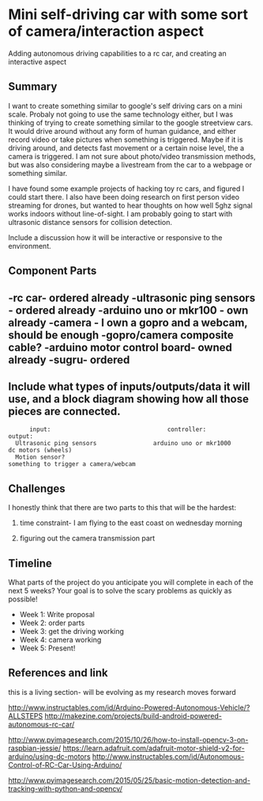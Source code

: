 # Mini self-driving car with some sort of camera/interaction aspect
Adding autonomous driving capabilities to a rc car, and creating an interactive aspect

## Summary

I want to create something similar to google's self driving cars on a mini scale. Probaly not going to use the same
technology either, but I was thinking of trying to create something similar to the google streetview cars. It would
drive around without any form of human guidance, and either record video or take pictures when something is triggered. Maybe
if it is driving around, and detects fast movement or a certain noise level, the a camera is triggered. I am not sure about 
photo/video transmission methods, but was also considering maybe a livestream from the car to a webpage or something similar. 

I have found some example projects of hacking toy rc cars, and figured I could start there.
I also have been doing research on first person video streaming for drones, but wanted to hear thoughts on how well 5ghz signal 
works indoors without line-of-sight.
I am probably going to start with ultrasonic distance sensors for collision detection.
  

Include a discussion how it will be interactive or responsive to the environment.

## Component Parts

-rc car- ordered already
-ultrasonic ping sensors - ordered already
-arduino uno or mkr100 - own already
-camera - I own a gopro and a webcam, should be enough
-gopro/camera composite cable?
-arduino motor control board- owned already
-sugru- ordered
-


Include what types of inputs/outputs/data it will use, and a block diagram showing how all those pieces are connected.
-


          input:                                 controller:                         output:
      Ultrasonic ping sensors                arduino uno or mkr1000                 dc motors (wheels)
      Motion sensor?                                                           something to trigger a camera/webcam
         
         
         
         



## Challenges

I honestly think that there are two parts to this that will be the hardest:
1. time constraint- I am flying to the east coast on wednesday morning
   
2. figuring out the camera transmission part


## Timeline

What parts of the project do you anticipate you will complete in each of the next 5 weeks? Your goal is to solve the scary problems as quickly as possible! 

- Week 1: Write proposal
- Week 2: order parts
- Week 3: get the driving working
- Week 4: camera working
- Week 5: Present!

## References and link

this is a living section- will be evolving as my research moves forward

http://www.instructables.com/id/Arduino-Powered-Autonomous-Vehicle/?ALLSTEPS
http://makezine.com/projects/build-android-powered-autonomous-rc-car/

http://www.pyimagesearch.com/2015/10/26/how-to-install-opencv-3-on-raspbian-jessie/
https://learn.adafruit.com/adafruit-motor-shield-v2-for-arduino/using-dc-motors
http://www.instructables.com/id/Autonomous-Control-of-RC-Car-Using-Arduino/

http://www.pyimagesearch.com/2015/05/25/basic-motion-detection-and-tracking-with-python-and-opencv/
